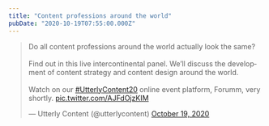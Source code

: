 ```yaml
---
title: "Content professions around the world"
pubDate: "2020-10-19T07:55:00.000Z"
---
```


<blockquote class="twitter-tweet"><p lang="en" dir="ltr">Do all content professions around the world actually look the same? <br><br>Find out in this live intercontinental panel. We’ll discuss the development of content strategy and content design around the world. <br><br>Watch on our <a href="https://twitter.com/hashtag/UtterlyContent20?src=hash&amp;ref_src=twsrc%5Etfw">#UtterlyContent20</a> online event platform, Forumm, very shortly. <a href="https://t.co/AJFdOjzKIM">pic.twitter.com/AJFdOjzKIM</a></p>&mdash; Utterly Content (@utterlycontent) <a href="https://twitter.com/utterlycontent/status/1318143615303114755?ref_src=twsrc%5Etfw">October 19, 2020</a></blockquote> <script async src="https://platform.twitter.com/widgets.js" charset="utf-8"></script>
